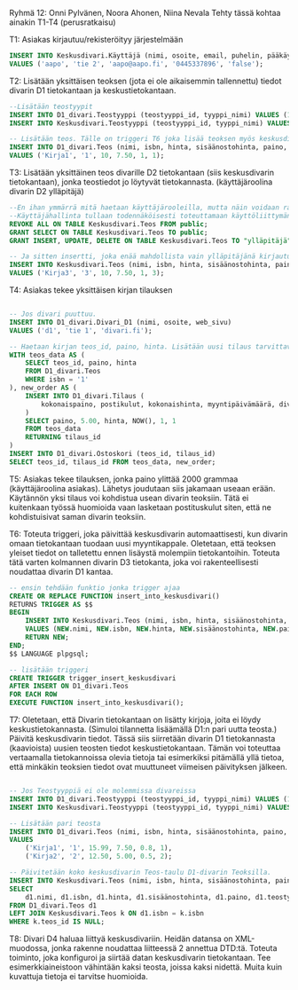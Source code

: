 Ryhmä 12: Onni Pylvänen, Noora Ahonen, Niina Nevala
Tehty tässä kohtaa ainakin T1-T4 (perusratkaisu)


T1: Asiakas kirjautuu/rekisteröityy järjestelmään

```sql
INSERT INTO Keskusdivari.Käyttäjä (nimi, osoite, email, puhelin, pääkäyttäjä)
VALUES ('aapo', 'tie 2', 'aapo@aapo.fi', '0445337896', 'false');
```

T2: Lisätään yksittäisen teoksen (jota ei ole aikaisemmin tallennettu) tiedot divarin D1 tietokantaan ja
keskustietokantaan.

```sql
--Lisätään teostyypit
INSERT INTO D1_divari.Teostyyppi (teostyyppi_id, tyyppi_nimi) VALUES (1, 'Kirja1');
INSERT INTO Keskusdivari.Teostyyppi (teostyyppi_id, tyyppi_nimi) VALUES (1, 'Kirja1');

-- Lisätään teos. Tälle on triggeri T6 joka lisää teoksen myös keskusdivariin.
INSERT INTO D1_divari.Teos (nimi, isbn, hinta, sisäänostohinta, paino, teostyyppi_id)
VALUES ('Kirja1', '1', 10, 7.50, 1, 1);

```

T3: Lisätään yksittäinen teos divarille D2 tietokantaan (siis keskusdivarin tietokantaan), jonka teostiedot jo
löytyvät tietokannasta. (käyttäjäroolina divarin D2 ylläpitäjä)

```sql
--En ihan ymmärrä mitä haetaan käyttäjärooleilla, mutta näin voidaan rajoittaa oikeudet, jotta kukaan muu kuin ylläpitäjä ei voi seuraavaa inserttiä tehdä
--Käyttäjähallinta tullaan todennäköisesti toteuttamaan käyttöliittymän puolella mieluummin.
REVOKE ALL ON TABLE Keskusdivari.Teos FROM public;
GRANT SELECT ON TABLE Keskusdivari.Teos TO public;
GRANT INSERT, UPDATE, DELETE ON TABLE Keskusdivari.Teos TO "ylläpitäjä";

-- Ja sitten insertti, joka enää mahdollista vain ylläpitäjänä kirjautuneena.
INSERT INTO Keskusdivari.Teos (nimi, isbn, hinta, sisäänostohinta, paino, teostyyppi_id)
VALUES ('Kirja3', '3', 10, 7.50, 1, 3);

```

T4: Asiakas tekee yksittäisen kirjan tilauksen

```sql

-- Jos divari puuttuu.
INSERT INTO D1_divari.Divari_D1 (nimi, osoite, web_sivu)
VALUES ('d1', 'tie 1', 'divari.fi');

-- Haetaan kirjan teos_id, paino, hinta. Lisätään uusi tilaus tarvittavilla tiedoilla, luodaan tarvittava Ostoskori.
WITH teos_data AS (
    SELECT teos_id, paino, hinta
    FROM D1_divari.Teos
    WHERE isbn = '1'
), new_order AS (
    INSERT INTO D1_divari.Tilaus (
        kokonaispaino, postikulut, kokonaishinta, myyntipäivämäärä, divari_id, käyttäjä_id
    )
    SELECT paino, 5.00, hinta, NOW(), 1, 1
    FROM teos_data
    RETURNING tilaus_id
)
INSERT INTO D1_divari.Ostoskori (teos_id, tilaus_id)
SELECT teos_id, tilaus_id FROM teos_data, new_order;

```

T5: Asiakas tekee tilauksen, jonka paino ylittää 2000 grammaa (käyttäjäroolina asiakas). Lähetys joudutaan
siis jakamaan useaan erään. Käytännön yksi tilaus voi kohdistua usean divarin teoksiin. Tätä ei kuitenkaan
työssä huomioida vaan lasketaan postituskulut siten, että ne kohdistuisivat saman divarin teoksiin.

T6: Toteuta triggeri, joka päivittää keskusdivarin automaattisesti, kun divarin omaan tietokantaan tuodaan
uusi myyntikappale. Oletetaan, että teoksen yleiset tiedot on talletettu ennen lisäystä molempiin
tietokantoihin. Toteuta tätä varten kolmannen divarin D3 tietokanta, joka voi rakenteellisesti noudattaa
divarin D1 kantaa.

```sql
-- ensin tehdään funktio jonka trigger ajaa
CREATE OR REPLACE FUNCTION insert_into_keskusdivari()
RETURNS TRIGGER AS $$
BEGIN
    INSERT INTO Keskusdivari.Teos (nimi, isbn, hinta, sisäänostohinta, paino, teostyyppi_id)
    VALUES (NEW.nimi, NEW.isbn, NEW.hinta, NEW.sisäänostohinta, NEW.paino, NEW.teostyyppi_id);
    RETURN NEW;
END;
$$ LANGUAGE plpgsql;

-- lisätään triggeri
CREATE TRIGGER trigger_insert_keskusdivari
AFTER INSERT ON D1_divari.Teos
FOR EACH ROW
EXECUTE FUNCTION insert_into_keskusdivari();

```

T7: Oletetaan, että Divarin tietokantaan on lisätty kirjoja, joita ei löydy keskustietokannasta. (Simuloi
tilannetta lisäämällä D1:n pari uutta teosta.) Päivitä keskusdivarin tiedot. Tässä siis siirretään divarin D1
tietokannasta (kaavioista) uusien teosten tiedot keskustietokantaan. Tämän voi toteuttaa vertaamalla
tietokannoissa olevia tietoja tai esimerkiksi pitämällä yllä tietoa, että minkäkin teoksien tiedot ovat
muuttuneet viimeisen päivityksen jälkeen.

```sql

-- Jos Teostyyppiä ei ole molemmissa divareissa
INSERT INTO D1_divari.Teostyyppi (teostyyppi_id, tyyppi_nimi) VALUES (1, 'Kirja1'), (2, 'Kirja2');
INSERT INTO Keskusdivari.Teostyyppi (teostyyppi_id, tyyppi_nimi) VALUES (1, 'Kirja1'), (2, 'Kirja2');

-- Lisätään pari teosta
INSERT INTO D1_divari.Teos (nimi, isbn, hinta, sisäänostohinta, paino, teostyyppi_id)
VALUES
    ('Kirja1', '1', 15.99, 7.50, 0.8, 1),
    ('Kirja2', '2', 12.50, 5.00, 0.5, 2);

-- Päivitetään koko keskusdivarin Teos-taulu D1-divarin Teoksilla.
INSERT INTO Keskusdivari.Teos (nimi, isbn, hinta, sisäänostohinta, paino, teostyyppi_id)
SELECT
    d1.nimi, d1.isbn, d1.hinta, d1.sisäänostohinta, d1.paino, d1.teostyyppi_id
FROM D1_divari.Teos d1
LEFT JOIN Keskusdivari.Teos k ON d1.isbn = k.isbn
WHERE k.teos_id IS NULL;

```

T8: Divari D4 haluaa liittyä keskusdivariin. Heidän datansa on XML-muodossa, jonka rakenne noudattaa
liitteessä 2 annettua DTD:tä. Toteuta toiminto, joka konfiguroi ja siirtää datan keskusdivarin tietokantaan.
Tee esimerkkiaineistoon vähintään kaksi teosta, joissa kaksi nidettä. Muita kuin kuvattuja tietoja ei tarvitse
huomioida.
